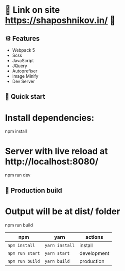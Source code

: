 # 🚀 Link on site https://shaposhnikov.in/ 🚀

## ⚙️ Features

- Webpack 5
- Scss
- JavaScript
- JQuery
- Autoprefixer
- Image Minify
- Dev Server

## 🏁 Quick start

# Install dependencies:

npm install

# Server with live reload at http://localhost:8080/

npm run dev

## 🏁 Production build

# Output will be at dist/ folder

npm run build

| npm             | yarn           | actions     |
| --------------- | -------------- | ----------- |
| `npm install`   | `yarn install` | install     |
| `npm run start` | `yarn start`   | development |
| `npm run build` | `yarn build`   | production  |
